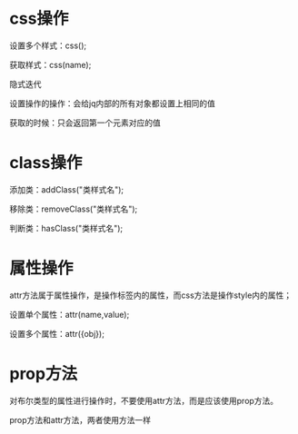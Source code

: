 # css操作

设置多个样式：css();

获取样式：css(name);

隐式迭代

设置操作的操作：会给jq内部的所有对象都设置上相同的值

获取的时候：只会返回第一个元素对应的值

# class操作

添加类：addClass("类样式名");

移除类：removeClass("类样式名");

判断类：hasClass("类样式名");

# 属性操作

attr方法属于属性操作，是操作标签内的属性，而css方法是操作style内的属性；

设置单个属性：attr(name,value);

设置多个属性：attr({obj});

# prop方法

对布尔类型的属性进行操作时，不要使用attr方法，而是应该使用prop方法。

prop方法和attr方法，两者使用方法一样